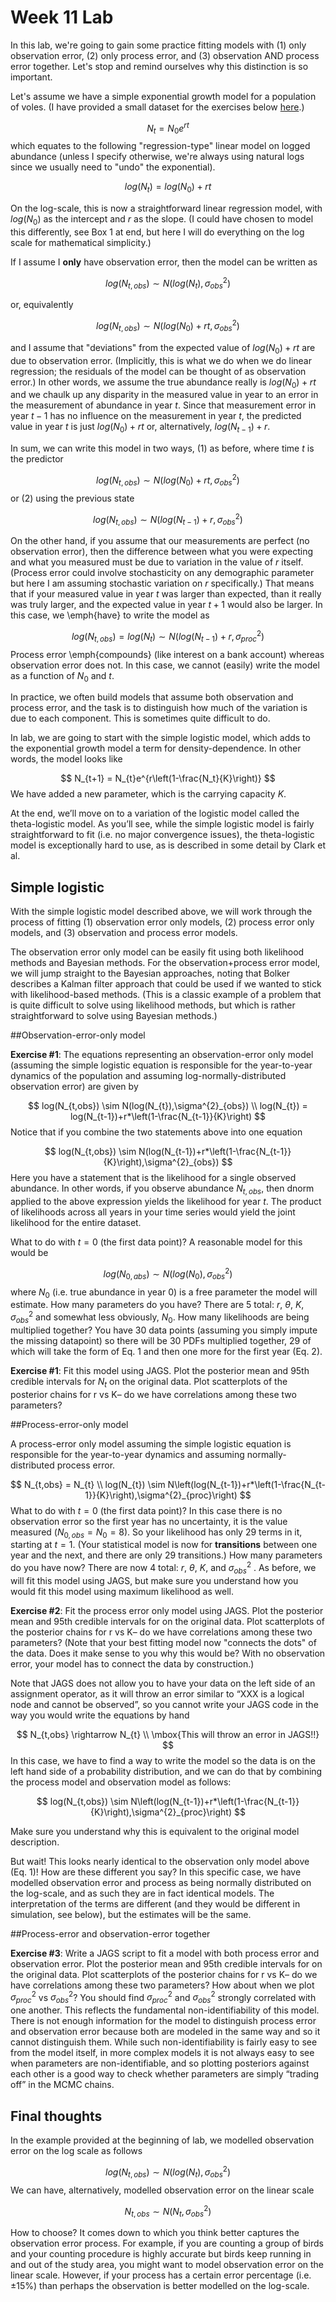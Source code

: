 Week 11 Lab
========================================================

In this lab, we're going to gain some practice fitting models with (1) only observation error, (2) only process error, and (3) observation AND process error together. Let's stop and remind ourselves why this distinction is so important. 

Let's assume we have a simple exponential growth model for a population of voles. (I have provided a small dataset for the exercises below [here](https://github.com/hlynch/Bayesian2020/tree/master/_data/vole_data.txt).)

$$
N_{t} = N_{0}e^{rt}
$$
which equates to the following "regression-type" linear model on logged abundance (unless I specify otherwise, we're always using natural logs since we usually need to "undo" the exponential).

$$
log(N_{t}) = log(N_{0})+rt
$$

On the log-scale, this is now a straightforward linear regression model, with $log(N_{0})$ as the intercept and $r$ as the slope. (I could have chosen to model this differently, see Box 1 at end, but here I will do everything on the log scale for mathematical simplicity.)

If I assume I **only** have observation error, then the model can be written as

$$
log(N_{t,obs}) \sim N(log(N_{t}),\sigma^{2}_{obs})
$$

or, equivalently

$$
log(N_{t,obs}) \sim N(log(N_{0})+rt,\sigma^{2}_{obs})
$$

and I assume that "deviations" from the expected value of $log(N_{0})+rt$ are due to observation error. (Implicitly, this is what we do when we do linear regression; the residuals of the model can be thought of as observation error.) In other words, we assume the true abundance really is $log(N_{0})+rt$ and we chaulk up any disparity in the measured value in year to an error in the measurement of abundance in year $t$. Since that measurement error in year $t-1$ has no influence on the measurement in year $t$, the predicted value in year $t$ is just $log(N_{0})+rt$ or, alternatively, $log(N_{t-1})+r$. 

In sum, we can write this model in two ways, (1) as before, where time $t$ is the predictor

$$
log(N_{t,obs}) \sim N(log(N_{0})+rt,\sigma^{2}_{obs})
$$
or (2) using the previous state

$$
log(N_{t,obs}) \sim N(log(N_{t-1})+r,\sigma^{2}_{obs})
$$

On the other hand, if you assume that our measurements are perfect (no observation error), then the difference between what you were expecting and what you measured must be due to variation in the value of $r$ itself. (Process error could involve stochasticity on any demographic parameter but here I am assuming stochastic variation on $r$ specifically.)  That means that if your measured value in year $t$ was larger than expected, than it really was truly larger, and the expected value in year $t+1$ would also be larger. In this case, we \emph{have} to write the model as

$$
log(N_{t,obs}) = log(N_{t}) \sim N(log(N_{t-1})+r,\sigma^{2}_{proc})
$$
Process error \emph{compounds} (like interest on a bank account) whereas observation error does not. In this case, we cannot (easily) write the model as a function of $N_{0}$ and $t$.

In practice, we often build models that assume both observation and process error, and the task is to distinguish how much of the variation is due to each component. This is sometimes quite difficult to do.

In lab, we are going to start with the simple logistic model, which adds to the exponential growth model a term for density-dependence. In other words, the model looks like

$$
N_{t+1} = N_{t}e^{r\left(1-\frac{N_t}{K}\right)}
$$
We have added a new parameter, which is the carrying capacity $K$.

At the end, we’ll move on to a variation of the logistic model called the theta-logistic model. As you’ll see, while the simple logistic model is fairly straightforward to fit (i.e. no major convergence issues), the theta-logistic model is exceptionally hard to use, as is described in some detail by Clark et al.

Simple logistic
----------------

With the simple logistic model described above, we will work through the process of fitting (1) observation error only models, (2) process error only models, and (3) observation and process error models. 

The observation error only model can be easily fit using both likelihood methods and Bayesian methods. For the observation+process error model, we will jump straight to the Bayesian approaches, noting that Bolker describes a Kalman filter approach that could be used if we wanted to stick with likelihood-based methods. (This is a classic example of a problem that is quite difficult to solve using likelihood methods, but which is rather straightforward to solve using Bayesian methods.)

##Observation-error-only model

**Exercise #1**: The equations representing an observation-error only model (assuming the simple logistic equation is responsible for the year-to-year dynamics of the population and assuming log-normally-distributed observation error) are given by

$$
log(N_{t,obs}) \sim N(log(N_{t}),\sigma^{2}_{obs}) \\
log(N_{t}) = log(N_{t-1})+r*\left(1-\frac{N_{t-1}}{K}\right)
$$
Notice that if you combine the two statements above into one equation

$$
log(N_{t,obs}) \sim N(log(N_{t-1})+r*\left(1-\frac{N_{t-1}}{K}\right),\sigma^{2}_{obs})
$$
Here you have a statement that is the likelihood for a single observed abundance. In other words, if you observe abundance $N_{t,obs}$, then dnorm applied to the above expression yields the likelihood for year $t$. The product of likelihoods across all years in your time series would yield the joint likelihood for the entire dataset.

What to do with $t=0$ (the first data point)? A reasonable model for this would be

$$
log(N_{0,abs}) \sim N(log(N_{0}),\sigma^{2}_{obs})
$$
where $N_{0}$ (i.e. true abundance in year 0) is a free parameter the model will estimate. How many parameters do you have?  There are 5 total: $r$, $\theta$, $K$, $\sigma^{2}_{obs}$ and somewhat less obviously, $N_{0}$. How many likelihoods are being multiplied together? You have 30 data points (assuming you simply impute the missing datapoint) so there will be 30 PDFs multiplied together, 29 of which will take the form of Eq. 1 and then one more for the first year (Eq. 2).

**Exercise #1**: Fit this model using JAGS. Plot the posterior mean and 95th credible intervals for $N_{t}$ on the original data. Plot scatterplots of the posterior chains for r vs K– do we have correlations among these two parameters?

##Process-error-only model

A process-error only model assuming the simple logistic equation is responsible for the year-to-year dynamics and assuming normally-distributed process error. 

$$
N_{t,obs} = N_{t} \\
log(N_{t}) \sim N\left(log(N_{t-1})+r*\left(1-\frac{N_{t-1}}{K}\right),\sigma^{2}_{proc}\right)
$$
What to do with $t=0$ (the first data point)? In this case there is no observation error so the first year has no uncertainty, it is the value measured ($N_{0,obs} = N_{0} = 8$). So your likelihood has only 29 terms in it, starting at $t=1$. (Your statistical model is now for **transitions** between one year and the next, and there are only 29 transitions.) How many parameters do you have now?  There are now 4 total: $r$, $\theta$, $K$, and $\sigma^{2}_{obs}$ . As before, we will fit this model using JAGS, but make sure you understand how you would fit this model using maximum likelihood as well.

**Exercise #2**: Fit the process error only model using JAGS. Plot the posterior mean and 95th credible intervals for  on the original data. Plot scatterplots of the posterior chains for r vs K– do we have correlations among these two parameters? (Note that your best fitting model now "connects the dots" of the data. Does it make sense to you why this would be? With no observation error, your model has to connect the data by construction.)

Note that JAGS does not allow you to have your data on the left side of an assignment operator, as it will throw an error similar to “XXX is a logical node and cannot be observed”, so you cannot write your JAGS code in the way you would write the equations by hand

$$
N_{t,obs} \rightarrow N_{t} \\ 
\mbox{This will throw an error in JAGS!!}
$$
In this case, we have to find a way to write the model so the data is on the left hand side of a probability distribution, and we can do that by combining the process model and observation model as follows:

$$
log(N_{t,obs}) \sim N\left(log(N_{t-1})+r*\left(1-\frac{N_{t-1}}{K}\right),\sigma^{2}_{proc}\right)
$$

Make sure you understand why this is equivalent to the original model description.

But wait! This looks nearly identical to the observation only model above (Eq. 1)! How are these different you say? In this specific case, we have modelled observation error and process as being normally distributed on the log-scale, and as such they are in fact identical models. The interpretation of the  terms are different (and they would be different in simulation, see below), but the estimates will be the same. 

##Process-error and observation-error together

**Exercise #3**: Write a JAGS script to fit a model with both process error and observation error. Plot the posterior mean and 95th credible intervals for  on the original data. Plot scatterplots of the posterior chains for r vs K– do we have correlations among these two parameters? How about when we plot $\sigma^{2}_{proc}$ vs $\sigma^{2}_{obs}$? You should find $\sigma^{2}_{proc}$ and $\sigma^{2}_{obs}$ strongly correlated with one another. This reflects the fundamental non-identifiability of this model. There is not enough information for the model to distinguish process error and observation error because both are modeled in the same way and so it cannot distinguish them. While such non-identifiability is fairly easy to see from the model itself, in more complex models it is not always easy to see when parameters are non-identifiable, and so plotting posteriors against each other is a good way to check whether parameters are simply “trading off” in the MCMC chains.

Final thoughts
----------------

In the example provided at the beginning of lab, we modelled observation error on the log scale as follows

$$
log(N_{t,obs}) \sim N(log(N_{t}),\sigma^{2}_{obs})
$$
We can have, alternatively, modelled observation error on the linear scale

$$
N_{t,obs} \sim N(N_{t},\sigma^{2}_{obs})
$$

How to choose? It comes down to which you think better captures the observation error process. For example, if you are counting a group of birds and your counting procedure is highly accurate but birds keep running in and out of the study area, you might want to model observation error on the linear scale. However, if your process has a certain error percentage (i.e. $\pm15\%$) than perhaps the observation is better modelled on the log-scale.
